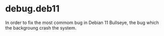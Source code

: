 # debug.deb11
In order to fix the most commom bug in Debian 11 Bullseye, the bug which the backgroung crash the system.
